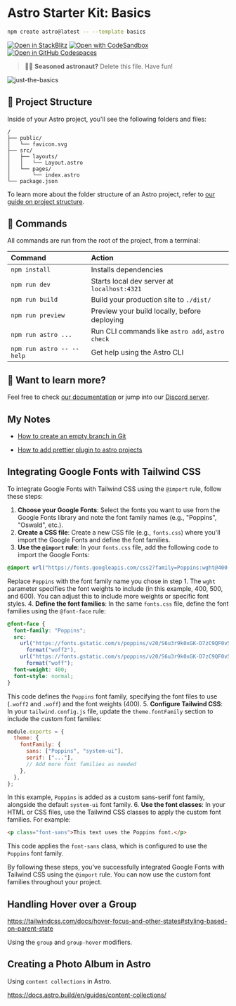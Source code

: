 # Astro Starter Kit: Basics

```sh
npm create astro@latest -- --template basics
```

[![Open in StackBlitz](https://developer.stackblitz.com/img/open_in_stackblitz.svg)](https://stackblitz.com/github/withastro/astro/tree/latest/examples/basics)
[![Open with CodeSandbox](https://assets.codesandbox.io/github/button-edit-lime.svg)](https://codesandbox.io/p/sandbox/github/withastro/astro/tree/latest/examples/basics)
[![Open in GitHub Codespaces](https://github.com/codespaces/badge.svg)](https://codespaces.new/withastro/astro?devcontainer_path=.devcontainer/basics/devcontainer.json)

> 🧑‍🚀 **Seasoned astronaut?** Delete this file. Have fun!

![just-the-basics](https://github.com/withastro/astro/assets/2244813/a0a5533c-a856-4198-8470-2d67b1d7c554)

## 🚀 Project Structure

Inside of your Astro project, you'll see the following folders and files:

```text
/
├── public/
│   └── favicon.svg
├── src/
│   ├── layouts/
│   │   └── Layout.astro
│   └── pages/
│       └── index.astro
└── package.json
```

To learn more about the folder structure of an Astro project, refer to [our guide on project structure](https://docs.astro.build/en/basics/project-structure/).

## 🧞 Commands

All commands are run from the root of the project, from a terminal:

| Command                   | Action                                           |
| :------------------------ | :----------------------------------------------- |
| `npm install`             | Installs dependencies                            |
| `npm run dev`             | Starts local dev server at `localhost:4321`      |
| `npm run build`           | Build your production site to `./dist/`          |
| `npm run preview`         | Preview your build locally, before deploying     |
| `npm run astro ...`       | Run CLI commands like `astro add`, `astro check` |
| `npm run astro -- --help` | Get help using the Astro CLI                     |

## 👀 Want to learn more?

Feel free to check [our documentation](https://docs.astro.build) or jump into our [Discord server](https://astro.build/chat).

## My Notes

- [How to create an empty branch in Git](https://www.shellhacks.com/git-create-empty-branch/)

- [How to add prettier plugin to astro projects](https://astro-tips.dev/tips/prettier/)

## Integrating Google Fonts with Tailwind CSS

To integrate Google Fonts with Tailwind CSS using the `@import` rule, follow these steps:

1. **Choose your Google Fonts**: Select the fonts you want to use from the Google Fonts library and note the font family names (e.g., "Poppins", "Oswald", etc.).
2. **Create a CSS file**: Create a new CSS file (e.g., `fonts.css`) where you'll import the Google Fonts and define the font families.
3. **Use the `@import` rule**: In your `fonts.css` file, add the following code to import the Google Fonts:

```css
@import url("https://fonts.googleapis.com/css2?family=Poppins:wght@400;500;600&display=swap");
```

Replace `Poppins` with the font family name you chose in step 1. The `wght` parameter specifies the font weights to include (in this example, 400, 500, and 600). You can adjust this to include more weights or specific font styles. 4. **Define the font families**: In the same `fonts.css` file, define the font families using the `@font-face` rule:

```css
@font-face {
  font-family: "Poppins";
  src:
    url("https://fonts.gstatic.com/s/poppins/v20/S6u3r9k0xGK-D7zC9QF0v5DhzYHzoiLJ.woff2")
      format("woff2"),
    url("https://fonts.gstatic.com/s/poppins/v20/S6u3r9k0xGK-D7zC9QF0v5DhzYHzoiLJ.woff")
      format("woff");
  font-weight: 400;
  font-style: normal;
}
```

This code defines the `Poppins` font family, specifying the font files to use (`.woff2` and `.woff`) and the font weights (400). 5. **Configure Tailwind CSS**: In your `tailwind.config.js` file, update the `theme.fontFamily` section to include the custom font families:

```js
module.exports = {
  theme: {
    fontFamily: {
      sans: ["Poppins", "system-ui"],
      serif: ["..."],
      // Add more font families as needed
    },
  },
};
```

In this example, `Poppins` is added as a custom sans-serif font family, alongside the default `system-ui` font family. 6. **Use the font classes**: In your HTML or CSS files, use the Tailwind CSS classes to apply the custom font families. For example:

```html
<p class="font-sans">This text uses the Poppins font.</p>
```

This code applies the `font-sans` class, which is configured to use the `Poppins` font family.

By following these steps, you've successfully integrated Google Fonts with Tailwind CSS using the `@import` rule. You can now use the custom font families throughout your project.

## Handling Hover over a Group

<https://tailwindcss.com/docs/hover-focus-and-other-states#styling-based-on-parent-state>

Using the `group` and `group-hover` modifiers.

## Creating a Photo Album in Astro

Using `content collections` in Astro.

https://docs.astro.build/en/guides/content-collections/

